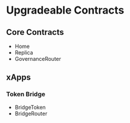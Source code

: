 # Upgradeable Contracts

## Core Contracts

- Home
- Replica
- GovernanceRouter

## xApps

### Token Bridge

- BridgeToken
- BridgeRouter
